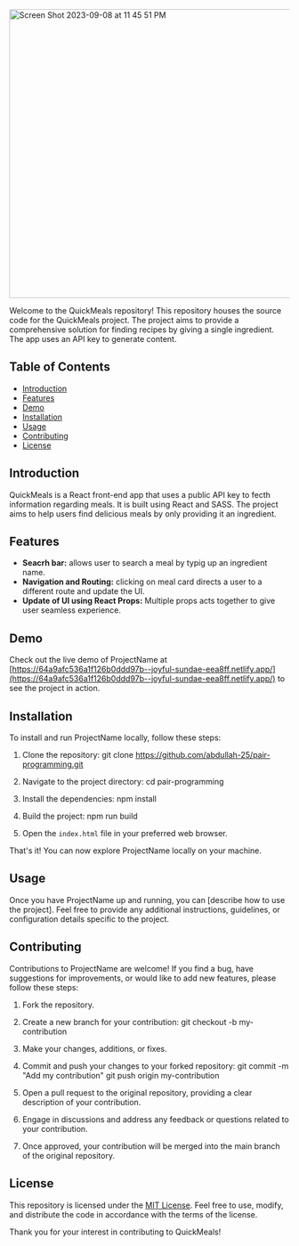 <img width="519" alt="Screen Shot 2023-09-08 at 11 45 51 PM" src="https://github.com/abdullah-25/pair-programming/assets/70604820/193d5b7b-b90c-460c-b1dc-7b89abbc32f8">


Welcome to the QuickMeals repository! This repository houses the source code for the QuickMeals project. The project aims to provide a comprehensive solution for finding recipes by giving a single ingredient. The app uses an API key to generate content.

## Table of Contents

- [Introduction](#introduction)
- [Features](#features)
- [Demo](#demo)
- [Installation](#installation)
- [Usage](#usage)
- [Contributing](#contributing)
- [License](#license)

## Introduction

QuickMeals is a React front-end app that uses a public API key to fecth information regarding meals. It is built using React and SASS. The project aims to help users find delicious meals by only providing it an ingredient.

## Features

- **Seacrh bar:** allows user to search a meal by typig up an ingredient name.
- **Navigation and Routing:** clicking on meal card directs a user to a different route and update the UI.
- **Update of UI using React Props:** Multiple props acts together to give user seamless experience.

## Demo

Check out the live demo of ProjectName at [https://64a9afc536a1f126b0ddd97b--joyful-sundae-eea8ff.netlify.app/](https://64a9afc536a1f126b0ddd97b--joyful-sundae-eea8ff.netlify.app/) to see the project in action.

## Installation

To install and run ProjectName locally, follow these steps:

1. Clone the repository:
git clone https://github.com/abdullah-25/pair-programming.git


2. Navigate to the project directory:
cd pair-programming

3. Install the dependencies:
npm install

4. Build the project:
npm run build


5. Open the `index.html` file in your preferred web browser.

That's it! You can now explore ProjectName locally on your machine.

## Usage

Once you have ProjectName up and running, you can [describe how to use the project]. Feel free to provide any additional instructions, guidelines, or configuration details specific to the project.

## Contributing

Contributions to ProjectName are welcome! If you find a bug, have suggestions for improvements, or would like to add new features, please follow these steps:

1. Fork the repository.

2. Create a new branch for your contribution:
git checkout -b my-contribution


3. Make your changes, additions, or fixes.

4. Commit and push your changes to your forked repository:
git commit -m "Add my contribution"
git push origin my-contribution


5. Open a pull request to the original repository, providing a clear description of your contribution.

6. Engage in discussions and address any feedback or questions related to your contribution.

7. Once approved, your contribution will be merged into the main branch of the original repository.

## License

This repository is licensed under the [MIT License](LICENSE). Feel free to use, modify, and distribute the code in accordance with the terms of the license.

Thank you for your interest in contributing to QuickMeals!







